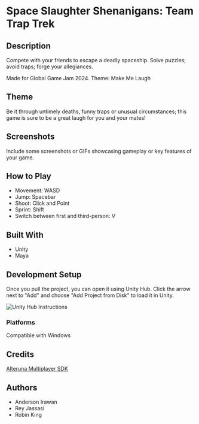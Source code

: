 # Space Slaughter Shenanigans: Team Trap Trek

## Description

Compete with your friends to escape a deadly spaceship. Solve puzzles; avoid traps; forge your allegiances.

Made for Global Game Jam 2024. Theme: Make Me Laugh

## Theme

Be  it through untimely deaths, funny traps or unusual circumstances; this game is sure to be a great laugh for you and your mates!

## Screenshots

Include some screenshots or GIFs showcasing gameplay or key features of your game.

## How to Play

- Movement: WASD
- Jump: Spacebar
- Shoot: Click and Point
- Sprint: Shift
- Switch between first and third-person: V

## Built With

- Unity
- Maya

## Development Setup

Once you pull the project, you can open it using Unity Hub. Click the arrow next to "Add" and choose "Add Project from Disk" to load it in Unity.

![Unity Hub Instructions](../screenshots/unity-hub.png)

### Platforms

Compatible with Windows

## Credits

[Alteruna Multiplayer SDK](https://www.alteruna.com/)

## Authors

- Anderson Irawan
- Rey Jassasi
- Robin King